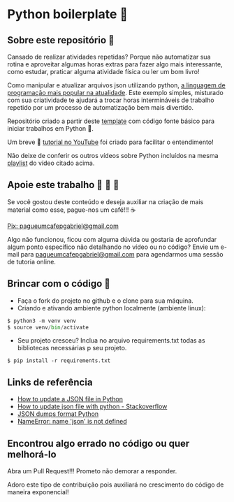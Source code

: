 Python boilerplate :ramen:
===

## Sobre este repositório :open_book:

Cansado de realizar atividades repetidas? Porque não automatizar sua rotina e aproveitar algumas horas extras para fazer algo mais interessante, como estudar, praticar alguma atividade física ou ler um bom livro!

Como manipular e atualizar arquivos json utilizando python, [a linguagem de programação mais popular na atualidade](https://statisticstimes.com/tech/top-computer-languages.php). Este exemplo simples, misturado com sua criatividade te ajudará a trocar horas intermináveis de trabalho repetido por um processo de automatização bem mais divertido.

Repositório criado a partir deste [template](https://github.com/gabrielbdornas/python-boilerplate-template) com código fonte básico para iniciar trabalhos em Python :snake:.

Um breve :movie_camera: [tutorial no YouTube](https://youtu.be/9SB118VcjWQ) foi criado para facilitar o entendimento!

Não deixe de conferir os outros vídeos sobre Python incluídos na mesma [playlist](https://youtube.com/playlist?list=PL3IzYsZ_t_16vdpHyVNii1D9UJyDM-ATc) do vídeo citado acima.

## Apoie este trabalho :money_with_wings: :money_with_wings: :money_with_wings:

Se você gostou deste conteúdo e deseja auxiliar na criação de mais material como esse, pague-nos um café!!! :coffee:

[Pix: pagueumcafepgabriel@gmail.com](https://iti.itau/transacoes?t=link&h=f5fa1d7a-d3cd-4502-b62f-3eac451528a6)

Algo não funcionou, ficou com alguma dúvida ou gostaria de aprofundar algum ponto específico não detalhando no vídeo ou no código? Envie um e-mail para pagueumcafepgabriel@gmail.com para agendarmos uma sessão de tutoria online.

## Brincar com o código :open_book:

- Faça o fork do projeto no github e o clone para sua máquina.
- Criando e ativando ambiente python localmente (ambiente linux):

```Python
$ python3 -m venv venv
$ source venv/bin/activate
```

- Seu projeto cresceu? Inclua no arquivo requirements.txt todas as bibliotecas necessárias p seu projeto.

```
$ pip install -r requirements.txt
```

## Links de referência

- [How to update a JSON file in Python](https://www.kite.com/python/answers/how-to-update-a-json-file-in-python)
- [How to update json file with python - Stackoverflow](https://stackoverflow.com/questions/13949637/how-to-update-json-file-with-python)
- [JSON dumps format Python](https://stackoverflow.com/questions/37398301/json-dumps-format-python/37398392)
- [NameError: name 'json' is not defined](https://stackoverflow.com/questions/47412518/nameerror-name-json-is-not-defined)

## Encontrou algo errado no código ou quer melhorá-lo

Abra um Pull Request!!! Prometo não demorar a responder.

Adoro este tipo de contribuição pois auxiliará no crescimento do código de maneira exponencial!

